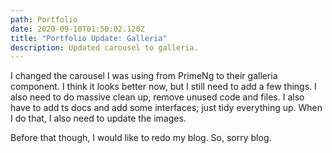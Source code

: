 ```yaml
---
path: Portfolio
date: 2020-09-10T01:50:02.120Z
title: "Portfolio Update: Galleria"
description: Updated carousel to galleria.
---
```

I changed the carousel I was using from PrimeNg to their galleria component.  I think it looks better now, but I still need to add a few things.  I also need to do massive clean up, remove unused code and files.  I also have to add ts docs and add some interfaces; just tidy everything up.  When I do that, I also need to update the images.



Before that though, I would like to redo my blog.  So, sorry blog.